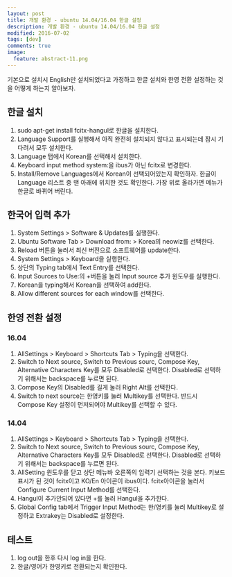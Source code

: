```yaml
---
layout: post
title: 개발 환경 - ubuntu 14.04/16.04 한글 설정
description: 개발 환경 - ubuntu 14.04/16.04 한글 설정
modified: 2016-07-02
tags: [dev]
comments: true
image:
  feature: abstract-11.png
---
```

기본으로 설치시 English만 설치되었다고 가정하고 한글 설치와 한영 전환 설정하는 것을 어떻게 하는지 알아보자. 

## 한글 설치 

1. sudo apt-get install fcitx-hangul로 한글을 설치한다. 	
2. Language Support를 실행해서 아직 완전히 설치되지 않다고 표시되는데 잠시 기다려서 모두 설치한다. 
3. Language 탭에서 Korean를 선택해서 설치한다. 
4. Keyboard input method system:을 ibus가 아닌 fcitx로 변경한다. 
5. Install/Remove Languages에서 Korean이 선택되어있는지 확인하자. 한글이 Language 리스트 중 맨 아래에 위치한 것도 확인한다. 가장 위로 올라가면 메뉴가 한글로 바뀌어 버린다. 

## 한국어 입력 추가 

1. System Settings > Software & Updates를 실행한다. 
2. Ubuntu Software Tab > Download from: > Korea의 neowiz를 선택한다. 
3. Reload 버튼을 눌러서 최신 버전으로 소프트웨어를 update한다. 
4. System Settings > Keyboard을 실행한다. 
5. 상단의 Typing tab에서 Text Entry를 선택한다. 
6. Input Sources to Use:의 +버튼을 눌러 Input source 추가 윈도우를 실행한다. 
7. Korean을 typing해서 Korean을 선택하여 add한다. 
8. Allow different sources for each window를 선택한다. 

## 한영 전환 설정 

### 16.04

1. AllSettings > Keyboard > Shortcuts Tab > Typing을 선택한다. 
2. Switch to Next source, Switch to Previous sourc, Compose Key, Alternative Characters Key를 모두 Disabled로 선택한다. Disabled로 선택하기 위해서는 backspace를 누르면 된다. 
3. Compose Key의 Disabled를 길게 눌러 Right Alt를 선택한다.
4. Switch to next source는 한영키를 눌러 Multikey를 선택한다. 반드시 Compose Key 설정이 먼저되어야 Multikey를 선택할 수 있다. 

### 14.04 

1. AllSettings > Keyboard > Shortcuts Tab > Typing을 선택한다. 
2. Switch to Next source, Switch to Previous sourc, Compose Key, Alternative Characters Key를 모두 Disabled로 선택한다. Disabled로 선택하기 위해서는 backspace를 누르면 된다. 
3. AllSetting 윈도우를 닫고 상단 메뉴바 오른쪽의 입력기 선택하는 것을 본다. 키보드 표시가 된 것이 fcitx이고 KO/En 아이콘이 ibus이다. fcitx아이콘을 눌러서 Configure Current Input Method를 선택한다. 
4. Hangul이 추가안되어 있다면 +를 눌러 Hangul을 추가한다. 
5. Global Config tab에서 Trigger Input Method는 한/영키를 눌러 Multikey로 설정하고 Extrakey는 Disabled로 설정한다. 

## 테스트

1. log out을 한후 다시 log in을 한다. 
2. 한글/영어가 한영키로 전환되는지 확인한다. 
